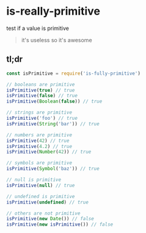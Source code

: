   # is-really-primitive

test if a value is primitive

> it's useless so it's awesome

## tl;dr

```javascript
const isPrimitive = require('is-fully-primitive')

// booleans are primitive
isPrimitive(true) // true
isPrimitive(false) // true
isPrimitive(Boolean(false)) // true

// strings are primitive
isPrimitive('foo') // true
isPrimitive(String('bar')) // true

// numbers are primitive
isPrimitive(42) // true
isPrimitive(4.2) // true
isPrimitive(Number(42)) // true

// symbols are primitive
isPrimitive(Symbol('baz')) // true

// null is primitive
isPrimitive(null) // true

// undefined is primitive
isPrimitive(undefined) // true

// others are not primitive
isPrimitive(new Date()) // false
isPrimitive(new isPrimitive()) // false
```
